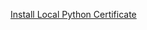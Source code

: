 [Install Local Python Certificate](https://stackoverflow.com/questions/44649449/brew-installation-of-python-3-6-1-ssl-certificate-verify-failed-certificate/44649450#44649450)